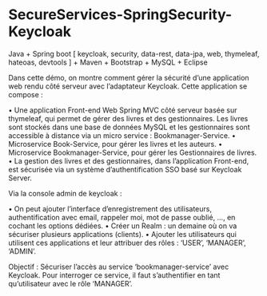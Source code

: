 # SecureServices-SpringSecurity-Keycloak
Java + Spring boot [ keycloak, security, data-rest, data-jpa, web, thymeleaf, hateoas, devtools ] + Maven + Bootstrap + MySQL + Eclipse

Dans cette démo, on montre comment gérer la sécurité d’une application web rendu côté serveur avec l’adaptateur Keycloak.
Cette application se compose :

  •	Une application Front-end Web Spring MVC côté serveur basée sur thymeleaf, qui permet de gérer des livres et des gestionnaires. Les livres sont stockés dans une base de données MySQL et les gestionnaires sont accessible à distance via un micro service : Bookmanager-Service.
  •	Microservice Book-Service, pour gérer les livres et les auteurs.
  •	Microservice Bookmanager-Service, pour gérer les Gestionnaires de livres.
  •	La gestion des livres et des gestionnaires, dans l’application Front-end, est sécurisée via un système d’authentification SSO basé sur Keycloak Server.
  
Via la console admin de keycloak : 

  •	On peut ajouter l’interface d’enregistrement des utilisateurs, authentification avec email, rappeler moi, mot de passe oublié, …, en cochant les options dédiées.
  •	Créer un Realm : un demaine où on va sécuriser plusieurs applications (clients). 
  •	Ajouter les utilisateurs qui utilisent ces applications et leur attribuer des rôles : ‘USER’, ‘MANAGER’, ‘ADMIN’.

Objectif : Sécuriser l’accès au service ‘bookmanager-service’ avec Keycloak. Pour interroger ce service, il faut s’authentifier en tant qu’utilisateur avec le rôle ‘MANAGER’.
